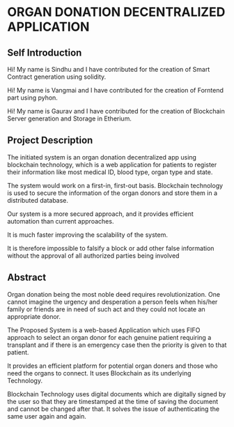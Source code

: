 # ORGAN DONATION DECENTRALIZED APPLICATION

## Self Introduction
Hi! My name is Sindhu and I have contributed for the creation of Smart Contract generation using solidity.

Hi! My name is Vangmai and I have contributed for the creation of Forntend part using pyhon.

Hi! My name is Gaurav and I have contributed for the creation of Blockchain Server generation and Storage in Etherium.

## Project Description
The initiated system is an organ donation decentralized app using blockchain technology, which is a web application for patients to register their information like most medical ID, blood type, organ type and state.

The system would work on a first-in, first-out basis. Blockchain technology is used to secure the information of the organ donors and store them in a distributed database. 

Our system is a more secured approach, and it provides efficient automation than current approaches. 

It is much faster improving the scalability of the system.

 It is therefore impossible to falsify a block or add other false information without the approval of all authorized parties being involved

## Abstract
Organ donation being the most noble deed requires revolutionization. One cannot imagine the urgency and desperation a person feels when his/her family or friends are in need of such act and they could not locate an appropriate donor.

The Proposed System is a web-based Application which uses FIFO approach to select an organ donor for each genuine patient requiring a transplant and if there is an emergency case then the priority is given to that patient.

 It provides an efficient platform for potential organ doners and those who need the organs to connect. It uses Blockchain as its underlying Technology.

 Blockchain Technology uses digital documents which are digitally signed by the user so that they are timestamped at the time of saving the document and cannot be changed after that. It solves the issue of authenticating the same user again and again.

